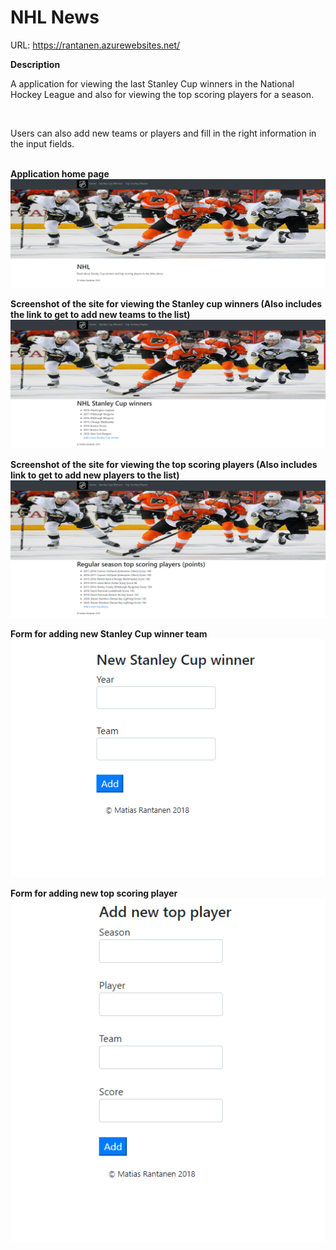 # NHL News

URL: <a>https://rantanen.azurewebsites.net/</a>

<strong>Description</strong>

A application for viewing the last Stanley Cup winners in the National Hockey League and also for viewing the top scoring players for a season.

<br>

Users can also add new teams or players and fill in the right information in the input fields.

<br>
<strong>Application home page</strong>
<img src="https://github.com/matiasrantanen/siteDemo/blob/master/images/image1.PNG" width="600">

<strong>Screenshot of the site for viewing the Stanley cup winners (Also includes the link to get to add new teams to the list)</strong>
<img src="https://github.com/matiasrantanen/siteDemo/blob/master/images/image2.PNG" width="600">

<strong>Screenshot of the site for viewing the top scoring players (Also includes link to get to add new players to the list)</strong>
<img src="https://github.com/matiasrantanen/siteDemo/blob/master/images/image3.PNG" width="600">


<strong>Form for adding new Stanley Cup winner team</strong>
<img src="https://github.com/matiasrantanen/siteDemo/blob/master/images/image4.PNG" width="600">

<strong>Form for adding new top scoring player</strong>
<img src="https://github.com/matiasrantanen/siteDemo/blob/master/images/image6.PNG" width="600">
